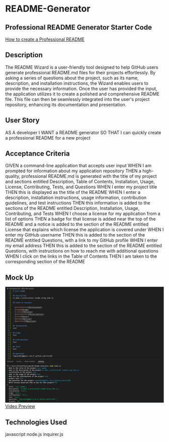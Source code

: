 # README-Generator

## Professional README Generator Starter Code
[How to create a Professional README](https://coding-boot-camp.github.io/full-stack/github/professional-readme-guide)

## Description

The README Wizard is a user-friendly tool designed to help GitHub users generate professional README.md files for their projects effortlessly. By asking a series of questions about the project, such as its name, description, and installation instructions, the Wizard enables users to provide the necessary information. Once the user has provided the input, the application utilizes it to create a polished and comprehensive README file. This file can then be seamlessly integrated into the user's project repository, enhancing its documentation and presentation.

## User Story

AS A developer
I WANT a README generator
SO THAT I can quickly create a professional README for a new project

## Acceptance Criteria

GIVEN a command-line application that accepts user input
WHEN I am prompted for information about my application repository
THEN a high-quality, professional README.md is generated with the title of my project and sections entitled Description, Table of Contents, Installation, Usage, License, Contributing, Tests, and Questions
WHEN I enter my project title
THEN this is displayed as the title of the README
WHEN I enter a description, installation instructions, usage information, contribution guidelines, and test instructions
THEN this information is added to the sections of the README entitled Description, Installation, Usage, Contributing, and Tests
WHEN I choose a license for my application from a list of options
THEN a badge for that license is added near the top of the README and a notice is added to the section of the README entitled License that explains which license the application is covered under
WHEN I enter my GitHub username
THEN this is added to the section of the README entitled Questions, with a link to my GitHub profile
WHEN I enter my email address
THEN this is added to the section of the README entitled Questions, with instructions on how to reach me with additional questions
WHEN I click on the links in the Table of Contents
THEN I am taken to the corresponding section of the README

## Mock Up
![alt text](./utils/assets/readmetest.png)
[Video Preview](https://drive.google.com/file/d/1quFOamldADz4f7nReotqXGjbhePwkzmA/view?usp=share_link)

## Technologies Used

javascript
node.js
inquirer.js

